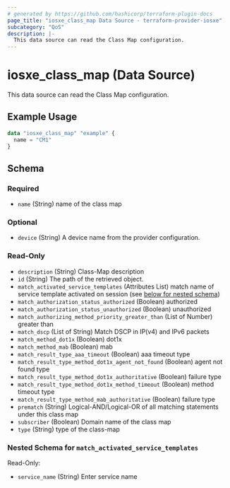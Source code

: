 ```yaml
---
# generated by https://github.com/hashicorp/terraform-plugin-docs
page_title: "iosxe_class_map Data Source - terraform-provider-iosxe"
subcategory: "QoS"
description: |-
  This data source can read the Class Map configuration.
---
```


# iosxe_class_map (Data Source)

This data source can read the Class Map configuration.

## Example Usage

```terraform
data "iosxe_class_map" "example" {
  name = "CM1"
}
```

<!-- schema generated by tfplugindocs -->
## Schema

### Required

- `name` (String) name of the class map

### Optional

- `device` (String) A device name from the provider configuration.

### Read-Only

- `description` (String) Class-Map description
- `id` (String) The path of the retrieved object.
- `match_activated_service_templates` (Attributes List) match name of service template activated on session (see [below for nested schema](#nestedatt--match_activated_service_templates))
- `match_authorization_status_authorized` (Boolean) authorized
- `match_authorization_status_unauthorized` (Boolean) unauthorized
- `match_authorizing_method_priority_greater_than` (List of Number) greater than
- `match_dscp` (List of String) Match DSCP in IP(v4) and IPv6 packets
- `match_method_dot1x` (Boolean) dot1x
- `match_method_mab` (Boolean) mab
- `match_result_type_aaa_timeout` (Boolean) aaa timeout type
- `match_result_type_method_dot1x_agent_not_found` (Boolean) agent not found type
- `match_result_type_method_dot1x_authoritative` (Boolean) failure type
- `match_result_type_method_dot1x_method_timeout` (Boolean) method timeout type
- `match_result_type_method_mab_authoritative` (Boolean) failure type
- `prematch` (String) Logical-AND/Logical-OR of all matching statements under this class map
- `subscriber` (Boolean) Domain name of the class map
- `type` (String) type of the class-map

<a id="nestedatt--match_activated_service_templates"></a>
### Nested Schema for `match_activated_service_templates`

Read-Only:

- `service_name` (String) Enter service name

